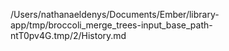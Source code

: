 /Users/nathanaeldenys/Documents/Ember/library-app/tmp/broccoli_merge_trees-input_base_path-ntT0pv4G.tmp/2/History.md